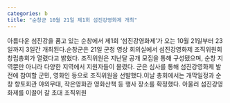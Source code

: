 ```yaml
---
categories: b
title: "순창군 10월 21일 제1회 섬진강영화제 개최"
---
```

아름다운 섬진강을 품고 있는 순창에서 제1회 ‘섬진강영화제’가 오는 10월 21일부터 23일까지 3일간 개최된다.순창군은 21일 군청 영상 회의실에서 섬진강영화제 조직위원회 창립총회가 열렸다고 밝혔다. 조직위원은 지난달 공개 모집을 통해 구성됐으며, 순창 지역뿐만 아니라 다양한 지역에서 지원자들이 몰렸다. 군은 심사를 통해 섬진강영화제 발전에 참여할 군민, 영화인 등으로 조직위원을 선발했다.이날 총회에서는 개막일정과 순창 향토회관 야외무대, 작은영화관 영화산책 등 행사 장소를 확정했다. 아울러 섬진강영화제를 이끌어 갈 초대 조직위원